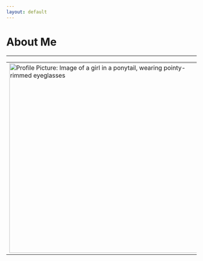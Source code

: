 ```yaml
---
layout: default
---
```

# About Me
***

<table style="max-width: 1000">
  <tr>
    <td><img src="assets/img/white background w glasses.jpg" alt="Profile Picture: Image of a girl in a ponytail, wearing pointy-rimmed eyeglasses" width="500"></td>
    <td>Hi, I’m April! I’m a BA in Multimedia Studies student of UP Open University. I currently live in Quezon City, NCR, PH. This little blog was made for PE 1 2nd Trimester A.Y. 2020-2021.</td>
  </tr>
</table>
